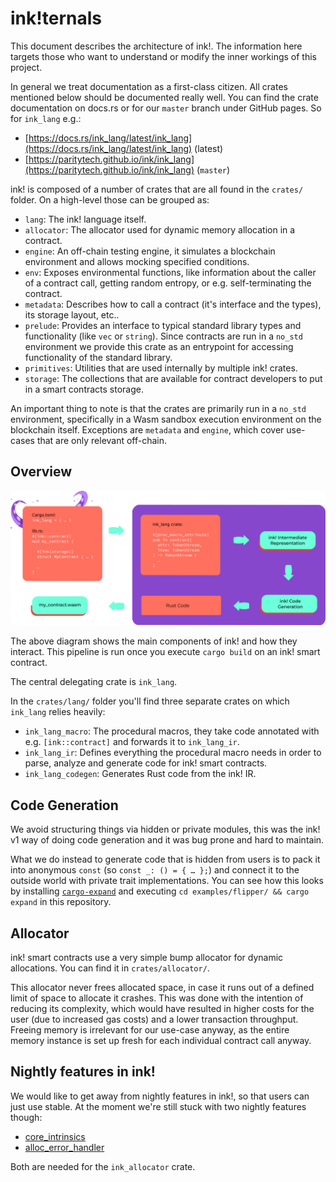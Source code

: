 # ink!ternals

This document describes the architecture of ink!. The information
here targets those who want to understand or modify the inner
workings of this project.

In general we treat documentation as a first-class citizen.
All crates mentioned below should be documented really well.
You can find the crate documentation on docs.rs or for our
`master` branch under GitHub pages. So for `ink_lang` e.g.:

* [https://docs.rs/ink_lang/latest/ink_lang](https://docs.rs/ink_lang/latest/ink_lang) (latest)
* [https://paritytech.github.io/ink/ink_lang](https://paritytech.github.io/ink/ink_lang) (`master`)

ink! is composed of a number of crates that are all found in the
`crates/` folder. On a high-level those can be grouped as:

* `lang`: The ink! language itself.
* `allocator`: The allocator used for dynamic memory allocation in a contract.
* `engine`: An off-chain testing engine, it simulates a blockchain
   environment and allows mocking specified conditions.
* `env`: Exposes environmental functions, like information about the caller
   of a contract call, getting random entropy, or e.g. self-terminating the
	 contract.
* `metadata`: Describes how to call a contract (it's interface and the
   types), its storage layout, etc..
* `prelude`: Provides an interface to typical standard library types and
  functionality (like `vec` or `string`). Since contracts are run in a
	`no_std` environment we provide this crate as an entrypoint for accessing
	functionality of the standard library.
* `primitives`: Utilities that are used internally by multiple ink! crates.
* `storage`: The collections that are available for contract developers
  to put in a smart contracts storage.

An important thing to note is that the crates are primarily run in
a `no_std` environment, specifically in a Wasm sandbox execution
environment on the blockchain itself.
Exceptions are `metadata` and `engine`, which cover use-cases that
are only relevant off-chain.

## Overview

<img src="./.images/inkternals.png" alt="ink!ternals" width="800" />

The above diagram shows the main components of ink! and how they
interact. This pipeline is run once you execute `cargo build`
on an ink! smart contract.

The central delegating crate is `ink_lang`. 

In the `crates/lang/` folder you'll find three separate
crates on which `ink_lang` relies heavily:

* `ink_lang_macro`: The procedural macros, they take code annotated with e.g.
   `[ink::contract]` and forwards it to `ink_lang_ir`.
* `ink_lang_ir`: Defines everything the procedural macro needs in order to
   parse, analyze and generate code for ink! smart contracts.
* `ink_lang_codegen`: Generates Rust code from the ink! IR.

## Code Generation

We avoid structuring things via hidden or private modules, this
was the ink! v1 way of doing code generation and it was bug prone
and hard to maintain. 

What we do instead to generate code that is hidden from users is to
pack it into anonymous `const` (so `const _: () = { … };`) and connect
it to the outside world with private trait implementations. You can
see how this looks by installing [`cargo-expand`](https://github.com/dtolnay/cargo-expand)
and executing `cd examples/flipper/ && cargo expand` in this repository.

## Allocator

ink! smart contracts use a very simple bump allocator for dynamic
allocations. You can find it in `crates/allocator/`.

This allocator never frees allocated space, in case it runs out of
a defined limit of space to allocate it crashes.
This was done with the intention of reducing its complexity, which
would have resulted in higher costs for the user (due to increased
gas costs) and a lower transaction throughput. Freeing memory is
irrelevant for our use-case anyway, as the entire memory instance
is set up fresh for each individual contract call anyway.

## Nightly features in ink!

We would like to get away from nightly features in ink!, so that users
can just use stable. At the moment we're still stuck with two nightly
features though:

* [core_intrinsics](https://doc.rust-lang.org/core/intrinsics/index.html)
* [alloc_error_handler](https://github.com/rust-lang/rust/issues/51540)

Both are needed for the `ink_allocator` crate.
